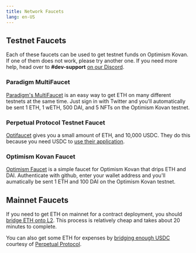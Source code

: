```yaml
---
title: Network Faucets 
lang: en-US
---
```


## Testnet Faucets

Each of these faucets can be used to get testnet funds on Optimism Kovan. 
If one of them does not work, please try another one. 
If you need more help, head over to **#dev-support** [on our Discord](https://discord--gateway.optimism.io).


### Paradigm MultiFaucet

[Paradigm's MultiFaucet](https://faucet.paradigm.xyz/) is an easy way to get ETH on many different testnets at the same time.
Just sign in with Twitter and you'll automatically be sent 1 ETH, 1 wETH, 500 DAI, and 5 NFTs on the Optimism Kovan testnet.

### Perpetual Protocol Testnet Faucet

[Optifaucet](https://kovan.optifaucet.com/) gives you a small amount of ETH, and 10,000 USDC. 
They do this because you need USDC to [use their application](https://testnet.perp.exchange/).

### Optimism Kovan Faucet

[Optimism Faucet](https://optimismfaucet.xyz/) is a simple faucet for Optimism Kovan that drips ETH and DAI. Authenticate with github, enter your wallet address and you'll aumatically be sent 1 ETH and 100 DAI on the Optimism Kovan testnet.


## Mainnet Faucets

If you need to get ETH on mainnet for a contract deployment, you should [bridge ETH onto L2](https://gateway.optimism.io/).
This process is relatively cheap and takes about 20 minutes to complete.

You can also get some ETH for expenses by [bridging enough USDC](https://optifaucet.com/) courtesy of [Perpetual Protocol](https://perp.com/).
